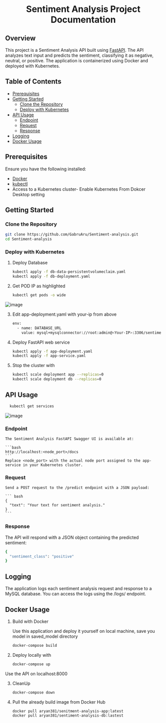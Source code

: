 # <div align="center">Sentiment Analysis Project Documentation</div>

## Overview
This project is a Sentiment Analysis API built using  [FastAPI](https://fastapi.tiangolo.com/). The API analyzes text input and predicts the sentiment, classifying it as negative, neutral, or positive. The application is containerized using Docker and deployed with Kubernetes.

## Table of Contents
- [Prerequisites](#prerequisites)
- [Getting Started](#getting-started)
  - [Clone the Repository](#clone-the-repository)
  - [Deploy with Kubernetes](#deploy-with-kubernetes)
- [API Usage](#api-usage)
  - [Endpoint](#endpoint)
  - [Request](#request)
  - [Response](#response)
- [Logging](#logging)
- [Docker Usage](#docker-usage)

## Prerequisites

Ensure you have the following installed:

- [Docker](https://docs.docker.com/get-docker/)
- [kubectl](https://kubernetes.io/docs/tasks/tools/install-kubectl/)
- Access to a Kubernetes cluster- Enable Kubernetes From Dokcer Desktop setting

##  Getting Started
  
### Clone the Repository

```bash
git clone https://github.com/GabruAru/Sentiment-analysis.git
cd Sentiment-analysis
```

### Deploy with Kubernetes


  
1. Deploy Database
    ```bash
    kubectl apply -f db-data-persistentvolumeclaim.yaml
    kubectl apply -f db-deployment.yaml  
    ```

2. Get POD IP as highlighted
    ```bash
    kubectl get pods -o wide    
    ```

![image](https://github.com/GabruAru/Sentiment-analysis/assets/84130891/7d892c24-a330-42fc-a957-7f8547fa6815)

 3. Edit app-deployment.yaml with your-ip from above
    ```bash
    env:
      - name: DATABASE_URL
        value: mysql+mysqlconnector://root:admin@<Your-IP>:3306/sentiment   
    ```
   

 4. Deploy FastAPI web service

    ```bash
    kubectl apply -f app-deployment.yaml     
    kubectl apply -f app-service.yaml
    ```
5. Stop the cluster with
   ```bash
   kubectl scale deployment app --replicas=0
   kubectl scale deployment db --replicas=0
   ```



##  API Usage

  ```bash
    kubectl get services
  ```

![image](https://github.com/GabruAru/Sentiment-analysis/assets/84130891/e22415fc-024a-4b7d-8fbf-53f8368b1766)

### Endpoint
    
    The Sentiment Analysis FastAPI Swagger UI is available at:
    
    ```bash
    http://localhost:<node_port>/docs
    ```
    Replace <node_port> with the actual node port assigned to the app-service in your Kubernetes cluster.

### Request 

    Send a POST request to the /predict endpoint with a JSON payload:
    
    ``` bash
    {
      "text": "Your text for sentiment analysis."
    }
    ```

### Response 

  The API will respond with a JSON object containing the predicted sentiment:
  
  ``` bash
  {
    "sentiment_class": "positive"
  }
  ```

##  Logging

The application logs each sentiment analysis request and response to a MySQL database. You can access the logs using the /logs/ endpoint.

##  Docker Usage

1. Build with Docker 

    Use this application and deploy it yourself on local machine, save you model in saved_model directory 
    
    ```bash
    docker-compose build
    ```

2. Deploy locally with 

    ```bash
    docker-compose up
    ```

Use the API on localhost:8000

3. CleanUp

    ```bash
    docker-compose down
    ```

4. Pull the already build image from Docker Hub

    ```bash
    docker pull aryan381/senitment-analysis-app:latest
    docker pull aryan381/sentiment-analysis-db:lastest
    ```
















